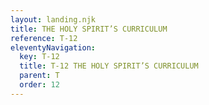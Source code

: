 ```yaml
---
layout: landing.njk
title: THE HOLY SPIRIT’S CURRICULUM
reference: T-12 
eleventyNavigation:
  key: T-12
  title: T-12 THE HOLY SPIRIT’S CURRICULUM
  parent: T
  order: 12
---
```

